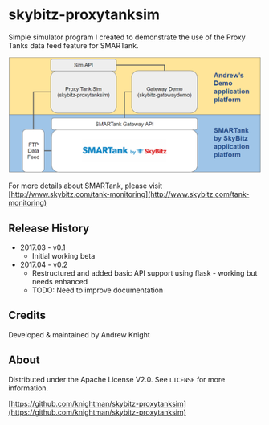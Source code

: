 # skybitz-proxytanksim

Simple simulator program I created to demonstrate the use of the Proxy Tanks data feed feature for SMARTank.

![Overview](arch_overview.png)

For more details about SMARTank, please visit [http://www.skybitz.com/tank-monitoring](http://www.skybitz.com/tank-monitoring)

## Release History

* 2017.03 - v0.1
    * Initial working beta
* 2017.04 - v0.2
    * Restructured and added basic API support using flask - working but needs enhanced
    * TODO: Need to improve documentation

## Credits
Developed & maintained by Andrew Knight

## About

Distributed under the Apache License V2.0. See ``LICENSE`` for more information.

[https://github.com/knightman/skybitz-proxytanksim](https://github.com/knightman/skybitz-proxytanksim)